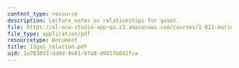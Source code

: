 ```yaml
---
content_type: resource
description: Lecture notes on relationships for gases.
file: https://ol-ocw-studio-app-qa.s3.amazonaws.com/courses/2-611-marine-power-and-propulsion-fall-2006/1a7830d3da0d8e8197a8d9817b042fca_13gas_relation.pdf
file_type: application/pdf
resourcetype: Document
title: 13gas_relation.pdf
uid: 1a7830d3-da0d-8e81-97a8-d9817b042fca
---
```

